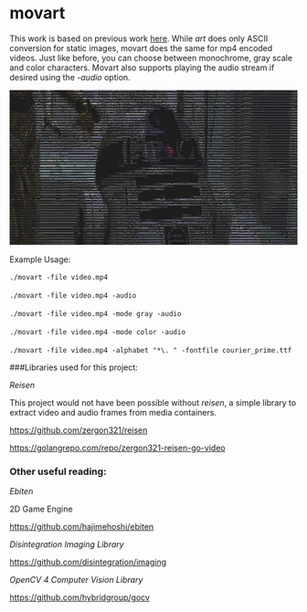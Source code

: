 # movart

This work is based on previous work [here](https://github.com/boriwo/art). While _art_ does only ASCII conversion
for static images, movart does the same for mp4 encoded videos. Just like before, you can choose between monochrome,
gray scale and color characters. Movart also supports playing the audio stream if desired using the _-audio_ option.

![madness.png](madness.png)

Example Usage:

```
./movart -file video.mp4

./movart -file video.mp4 -audio

./movart -file video.mp4 -mode gray -audio

./movart -file video.mp4 -mode color -audio

./movart -file video.mp4 -alphabet "*\. " -fontfile courier_prime.ttf
```

###Libraries used for this project:

_Reisen_

This project would not have been possible without _reisen_, a simple library to extract video and audio 
frames from media containers.

https://github.com/zergon321/reisen

https://golangrepo.com/repo/zergon321-reisen-go-video

### Other useful reading:

_Ebiten_

2D Game Engine

https://github.com/hajimehoshi/ebiten

_Disintegration Imaging Library_

https://github.com/disintegration/imaging

_OpenCV 4 Computer Vision Library_

https://github.com/hybridgroup/gocv









